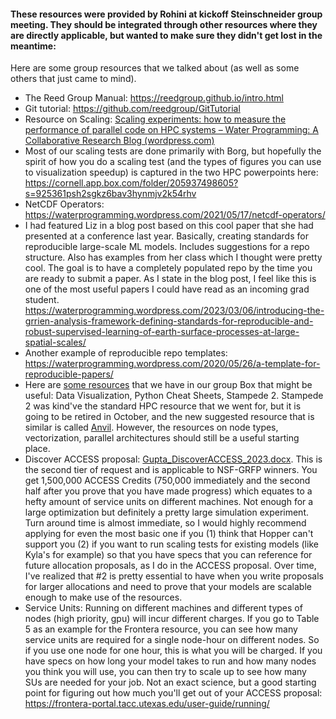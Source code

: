 #### These resources were provided by Rohini at kickoff Steinschneider group meeting. They should be integrated through other resources where they are directly applicable, but wanted to make sure they didn't get lost in the meantime:  
  
Here are some group resources that we talked about (as well as some others that just came to mind). 

* The Reed Group Manual: https://reedgroup.github.io/intro.html
* Git tutorial: https://github.com/reedgroup/GitTutorial
* Resource on Scaling: [Scaling experiments: how to measure the performance of parallel code on HPC systems – Water Programming: A Collaborative Research Blog (wordpress.com)](https://waterprogramming.wordpress.com/2021/06/07/scaling-experiments-how-to-measure-the-performance-of-parallel-code-on-hpc-systems/)
* Most of our scaling tests are done primarily with Borg, but hopefully the spirit of how you do a scaling test (and the types of figures you can use to visualization speedup) is captured in the two HPC powerpoints here: https://cornell.app.box.com/folder/205937498605?s=925361psh2sgkz6bav3hynmjv2k54rhv
* NetCDF Operators: https://waterprogramming.wordpress.com/2021/05/17/netcdf-operators/
* I had featured Liz in a blog post based on this cool paper that she had presented at a conference last year. Basically, creating standards for reproducible large-scale ML models. Includes suggestions for a repo structure. Also has examples from her class which I thought were pretty cool. The goal is to have a completely populated repo by the time you are ready to submit a paper. As I state in the blog post, I feel like this is one of the most useful papers I could have read as an incoming grad student. https://waterprogramming.wordpress.com/2023/03/06/introducing-the-grrien-analysis-framework-defining-standards-for-reproducible-and-robust-supervised-learning-of-earth-surface-processes-at-large-spatial-scales/
* Another example of reproducible repo templates: https://waterprogramming.wordpress.com/2020/05/26/a-template-for-reproducible-papers/
* Here are [some resources](https://cornell.app.box.com/s/925361psh2sgkz6bav3hynmjv2k54rhv) that we have in our group Box that might be useful: Data Visualization, Python Cheat Sheets, Stampede 2. Stampede 2 was kind've the standard HPC resource that we went for, but it is going to be retired in October, and the new suggested resource that is similar is called [Anvil](https://www.rcac.purdue.edu/compute/anvil). However, the resources on node types, vectorization, parallel architectures should still be a useful starting place. 
* Discover ACCESS proposal: [Gupta_DiscoverACCESS_2023.docx](Gupta_DiscoverACCESS_2023.docx). This is the second tier of request and is applicable to NSF-GRFP winners. You get 1,500,000 ACCESS Credits (750,000 immediately and the second half after you prove that you have made progress) which equates to a hefty amount of service units on different machines. Not enough for a large optimization but definitely a pretty large simulation experiment. Turn around time is almost immediate, so I would highly recommend applying for even the most basic one if you (1) think that Hopper can't support you (2) if you want to run scaling tests for existing models (like Kyla's for example) so that you have specs that you can reference for future allocation proposals, as I do in the ACCESS proposal. Over time, I've realized that #2 is pretty essential to have when you write proposals for larger allocations and need to prove that your models are scalable enough to make use of the resources. 
* Service Units: Running on different machines and different types of nodes (high priority, gpu) will incur different charges. If you go to Table 5 as an example for the Frontera resource, you can see how many service units are required for a single node-hour on different nodes. So if you use one node for one hour, this is what you will be charged. If you have specs on how long your model takes to run and how many nodes you think you will use, you can then try to scale up to see how many SUs are needed for your job. Not an exact science, but a good starting point for figuring out how much you'll get out of your ACCESS proposal: https://frontera-portal.tacc.utexas.edu/user-guide/running/
